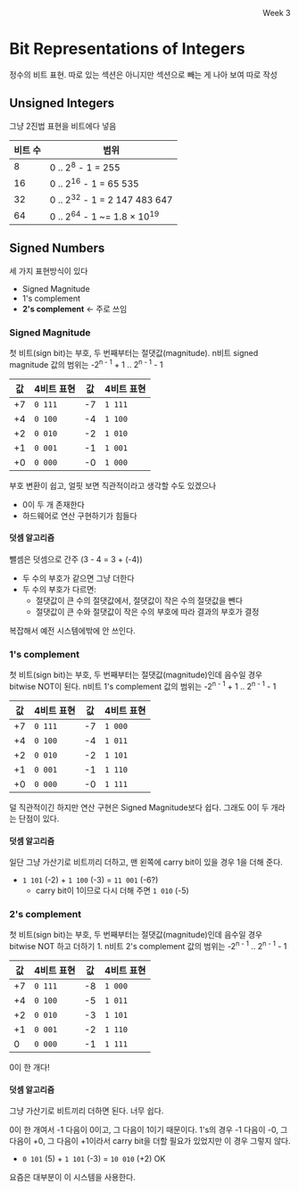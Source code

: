 <p align=right>Week 3</p>

# Bit Representations of Integers
정수의 비트 표현. 따로 있는 섹션은 아니지만 섹션으로 빼는 게 나아 보여 따로 작성

## Unsigned Integers
그냥 2진법 표현을 비트에다 넣음

| 비트 수 | 범위 |
| ------ | --- |
| 8 | 0 .. 2<sup>8</sup> - 1 = 255 |
| 16 | 0 .. 2<sup>16</sup> - 1 = 65 535 |
| 32 | 0 .. 2<sup>32</sup> - 1 = 2 147 483 647 |
| 64 | 0 .. 2<sup>64</sup> - 1 ~= 1.8 × 10<sup>19 |

## Signed Numbers
세 가지 표현방식이 있다
* Signed Magnitude
* 1's complement
* **2's complement** <- 주로 쓰임

### Signed Magnitude
첫 비트(sign bit)는 부호, 두 번째부터는 절댓값(magnitude). n비트 signed magnitude 값의 범위는 -2<sup>n - 1</sup> + 1 .. 2<sup>n - 1</sup> - 1

| 값 | 4비트 표현 | 값 | 4비트 표현 |
| -- | -------- | -- | -------- |
| +7 | `0 111` | -7 | `1 111` |
| +4 | `0 100` | -4 | `1 100` |
| +2 | `0 010` | -2 | `1 010` |
| +1 | `0 001` | -1 | `1 001` |
| +0 | `0 000` | -0 | `1 000` |

부호 변환이 쉽고, 얼핏 보면 직관적이라고 생각할 수도 있겠으나
* 0이 두 개 존재한다
* 하드웨어로 연산 구현하기가 힘들다

#### 덧셈 알고리즘
뺄셈은 덧셈으로 간주 (3 - 4 = 3 + (-4))

* 두 수의 부호가 같으면 그냥 더한다
* 두 수의 부호가 다르면:
  * 절댓값이 큰 수의 절댓값에서, 절댓값이 작은 수의 절댓값을 뺀다
  * 절댓값이 큰 수와 절댓값이 작은 수의 부호에 따라 결과의 부호가 결정

복잡해서 예전 시스템에밖에 안 쓰인다.

### 1's complement
첫 비트(sign bit)는 부호, 두 번째부터는 절댓값(magnitude)인데 음수일 경우 bitwise NOT이 된다.
n비트 1's complement 값의 범위는 -2<sup>n - 1</sup> + 1 .. 2<sup>n - 1</sup> - 1

| 값 | 4비트 표현 | 값 | 4비트 표현 |
| -- | -------- | -- | -------- |
| +7 | `0 111` | -7 | `1 000` |
| +4 | `0 100` | -4 | `1 011` |
| +2 | `0 010` | -2 | `1 101` |
| +1 | `0 001` | -1 | `1 110` |
| +0 | `0 000` | -0 | `1 111` |

덜 직관적이긴 하지만 연산 구현은 Signed Magnitude보다 쉽다. 그래도 0이 두 개라는 단점이 있다.

#### 덧셈 알고리즘
일단 그냥 가산기로 비트끼리 더하고, 맨 왼쪽에 carry bit이 있을 경우 1을 더해 준다. 

* `1 101` (-2) + `1 100` (-3) = `11 001` (-6?)
  * carry bit이 1이므로 다시 더해 주면 `1 010` (-5)
  
### 2's complement
첫 비트(sign bit)는 부호, 두 번째부터는 절댓값(magnitude)인데 음수일 경우 bitwise NOT 하고 더하기 1.
n비트 2's complement 값의 범위는 -2<sup>n - 1</sup> .. 2<sup>n - 1</sup> - 1


| 값 | 4비트 표현 | 값 | 4비트 표현 |
| -- | -------- | -- | -------- |
| +7 | `0 111` | -8 | `1 000` |
| +4 | `0 100` | -5 | `1 011` |
| +2 | `0 010` | -3 | `1 101` |
| +1 | `0 001` | -2 | `1 110` |
| 0 | `0 000` | -1 | `1 111` |

0이 한 개다!

#### 덧셈 알고리즘
그냥 가산기로 비트끼리 더하면 된다. 너무 쉽다.

0이 한 개여서 -1 다음이 0이고, 그 다음이 1이기 때문이다. 1's의 경우 -1 다음이 -0, 그 다음이 +0, 그 다음이 +1이라서 carry bit을 더할 필요가
있었지만 이 경우 그렇지 않다.

* `0 101` (5) + `1 101` (-3) = `10 010` (+2) OK

요즘은 대부분이 이 시스템을 사용한다.
